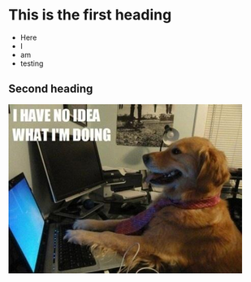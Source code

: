 # This is the first heading
- Here
- I
- am
- testing

## Second heading
![Dog](/docs/assets/dog.jpg)
